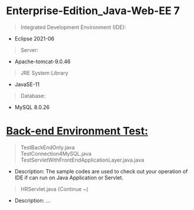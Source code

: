 # Enterprise-Edition_Java-Web-EE 7
> Integrated Development Environment (IDE): 
- Eclipse 2021-06
> Server: 
- Apache-tomcat-9.0.46
> JRE System Library
- JavaSE-11
> Database:
- MySQL 8.0.26

# <a href = "https://github.com/JamesCoding888/Enterprise-Edition_Java-EE_7/tree/master/src/main/java/javaWebEE/test">Back-end Environment Test:</a><br>
> TestBackEndOnly.java <br>
> TestConnection4MySQL.java <br>
> TestServletWithFrontEndApplicationLayer.java.java <br>
- Description: The sample codes are used to check out your operation of IDE if can run on Java Application or Servlet. <br>


> HRServlet.java (Continue ~)
- Description:  ...

